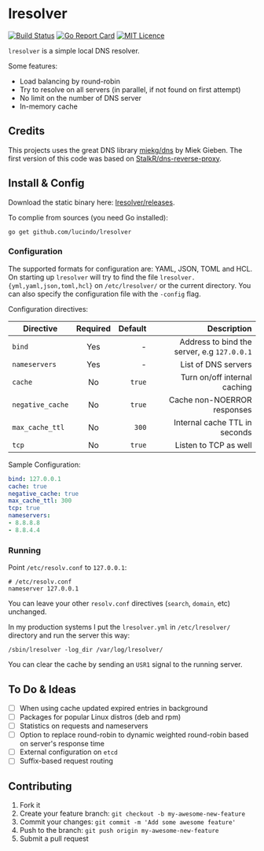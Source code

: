 # lresolver

[![Build Status](https://drone.io/github.com/lucindo/lresolver/status.png)](https://drone.io/github.com/lucindo/lresolver/latest)
[![Go Report Card](https://goreportcard.com/badge/github.com/lucindo/lresolver)](https://goreportcard.com/report/github.com/lucindo/lresolver)
[![MIT Licence](https://badges.frapsoft.com/os/mit/mit.png?v=103)](https://opensource.org/licenses/mit-license.php)

`lresolver` is a simple local DNS resolver.

Some features:

- Load balancing by round-robin
- Try to resolve on all servers (in parallel, if not found on first attempt)
- No limit on the number of DNS server
- In-memory cache

## Credits

This projects uses the great DNS library [miekg/dns](https://github.com/miekg/dns) by Miek Gieben. The first version of this code was based on [StalkR/dns-reverse-proxy](https://github.com/StalkR/dns-reverse-proxy).

## Install & Config

Download the static binary here: [lresolver/releases](https://github.com/lucindo/lresolver/releases).

To complie from sources (you need Go installed):

```
go get github.com/lucindo/lresolver
```

### Configuration

The supported formats for configuration are: YAML, JSON, TOML and HCL. On starting up `lresolver` will try to find the file `lresolver.{yml,yaml,json,toml,hcl}` on `/etc/lresolver/` or the current directory. You can also specify the configuration file with the `-config` flag.

Configuration directives:

| Directive       | Required | Default | Description                                 |
| ----------------|:--------:| -------:|--------------------------------------------:|
|`bind`           |Yes       |-        | Address to bind the server, e.g `127.0.0.1` |
|`nameservers`    |Yes       |-        | List of DNS servers                         |
|`cache`          |No        |`true`   | Turn on/off internal caching                |
|`negative_cache` |No        |`true`   | Cache non-NOERROR responses                 |
|`max_cache_ttl`  |No        |`300`    | Internal cache TTL in seconds               |
|`tcp`            |No        |`true`   | Listen to TCP as well                       |

Sample Configuration:

```yaml
bind: 127.0.0.1
cache: true
negative_cache: true
max_cache_ttl: 300
tcp: true
nameservers:
- 8.8.8.8
- 8.8.4.4
```

### Running

Point `/etc/resolv.conf` to `127.0.0.1`:

```
# /etc/resolv.conf
nameserver 127.0.0.1
```

You can leave your other `resolv.conf` directives (`search`, `domain`, etc) unchanged.

In my production systems I put the `lresolver.yml` in `/etc/lresolver/` directory and run the server this way:

```
/sbin/lresolver -log_dir /var/log/lresolver/
```

You can clear the cache by sending an `USR1` signal to the running server.

## To Do & Ideas

- [ ] When using cache updated expired entries in background
- [ ] Packages for popular Linux distros (deb and rpm)
- [ ] Statistics on requests and nameservers
- [ ] Option to replace round-robin to dynamic weighted round-robin based on server's response time
- [ ] External configuration on `etcd`
- [ ] Suffix-based request routing

## Contributing

1. Fork it
2. Create your feature branch: `git checkout -b my-awesome-new-feature`
3. Commit your changes: `git commit -m 'Add some awesome feature'`
4. Push to the branch: `git push origin my-awesome-new-feature`
5. Submit a pull request
